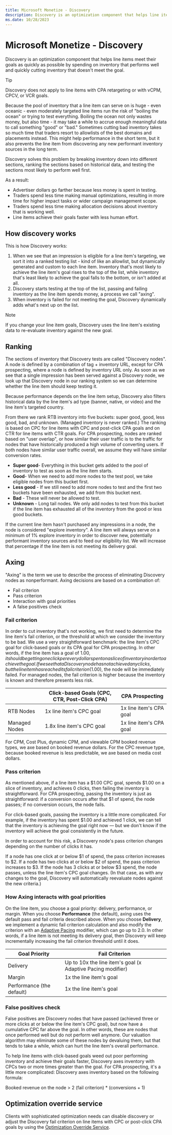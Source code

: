 ```yaml
---
title: Microsoft Monetize - Discovery
description: Discovery is an optimization component that helps line items meet their goals as quickly as possible. This page will walk you through how discovery works.
ms.date: 10/28/2023
---
```



# Microsoft Monetize - Discovery

Discovery is an optimization component that helps line items meet their goals as quickly as possible by spending on inventory that performs well and quickly cutting inventory that doesn't meet the goal.

> [!TIP]
> Discovery does not apply to line items with CPA retargeting or with vCPM, CPCV, or VCR goals.

Because the pool of inventory that a line item can serve on is huge - even oceanic - even moderately targeted line items run the risk of "boiling the ocean" or trying to test everything. Boiling the ocean not only wastes money, but also time - it may take a while to accrue enough meaningful data to call something "good" or "bad." Sometimes cutting bad inventory takes so much time that traders resort to allowlists of the best domains and placements instead. This might help performance in the short term, but it also prevents the line item from discovering any new performant inventory sources in the long term.

Discovery solves this problem by breaking inventory down into different sections, ranking the sections based on historical data, and testing the sections most likely to perform well first.

As a result:

- Advertiser dollars go farther because less money is spent in testing.
- Traders spend less time making manual optimizations, resulting in more time for higher impact tasks or wider campaign management scope.
- Traders spend less time making allocation decisions about inventory that is working well.
- Line items achieve their goals faster with less human effort.

## How discovery works

This is how Discovery works:

1. When we see that an impression is eligible for a line item's targeting, we sort it into a ranked testing list - kind of like an allowlist, but dynamically generated and custom to each line item. Inventory that's most likely to achieve the line item's goal rises to the top of the list, while inventory that's least likely to achieve the goal falls to the bottom, or isn't added at all.
1. Discovery starts testing at the top of the list, passing and failing inventory as the line item spends money, a process we call "axing".
1. When inventory is failed for not meeting the goal, Discovery dynamically adds what's next up on the list.

> [!NOTE]
> If you change your line item goals, Discovery uses the line item's existing data to re-evaluate inventory against the new goal.

## Ranking

The sections of inventory that Discovery tests are called "Discovery nodes". A node is defined by a combination of tag + inventory URL, except for CPA prospecting, where a node is defined by inventory URL only. As soon as we see that a single impression has been served against a Discovery node, we look up that Discovery node in our ranking system so we can determine whether the line item should keep testing it.

Because performance depends on the line item setup, Discovery also filters historical data by the line item's ad type (banner, native, or video) and the line item's targeted country.

From there we rank RTB inventory into five buckets: super good, good, less good, bad, and unknown. (Managed inventory is never ranked.) The ranking is based on CPC for line items with CPC and post-click CPA goals and on CTR for line items with CTR goals. For CPA prospecting, nodes are ranked based on "user overlap", or how similar their user traffic is to the traffic for nodes that have historically produced a high volume of converting users. If both nodes have similar user traffic overall, we assume they will have similar conversion rates.

- **Super good**- Everything in this bucket gets added to the pool of inventory to test as soon as the line item starts.
- **Good**- When we need to add more nodes to the test pool, we take eligible nodes from this bucket first.
- **Less good** - If we still need to add more nodes to test and the first two buckets have been exhausted, we add from this bucket next.
- **Bad** - These will never be allowed to test.
- **Unknown** - Long tail nodes. We only add nodes to test from this bucket if the line item has exhausted all of the inventory from the good or less good buckets.

If the current line item hasn't purchased any impressions in a node, the node is considered "explore inventory". A line item will always serve on a minimum of 1% explore inventory in order to discover new, potentially performant inventory sources and to feed our eligibility list. We will increase that percentage if the line item is not meeting its delivery goal.

## Axing

"Axing" is the term we use to describe the process of eliminating Discovery nodes as nonperformant. Axing decisions are based on a combination of:

- Fail criterion
- Pass criterion
- Interaction with goal priorities
- A false positives check

### Fail criterion

In order to cut inventory that's not working, we first need to determine the line item's fail criterion, or the threshold at which we consider the inventory to be bad. We use a very straightforward benchmark: the line item's CPC goal for click-based goals or its CPA goal for CPA prospecting. In other words, if the line item has a goal of $1.00, it should be getting one click per every dollar spent on a slice of inventory in order to achieve the goal. If we see that a Discovery node has not achieved any clicks, but the line item has reached its fail criterion ($1.00), the node will be immediately failed. For managed nodes, the fail criterion is higher because the inventory is known and therefore presents less risk.

|  | Click-based Goals (CPC, CTR, Post-Click CPA) | CPA Prospecting |
|--|--|--|
| RTB Nodes | 1x line item's CPC goal | 1x line item's CPA goal |
| Managed Nodes | 1.8x line item's CPC goal | 1x line item's CPA goal |

For CPM, Cost Plus, dynamic CPM, and viewable CPM booked revenue types, we axe based on booked revenue dollars. For the CPC revenue type, because booked revenue is less predictable, we axe based on media cost dollars.

### Pass criterion

As mentioned above, if a line item has a $1.00 CPC goal, spends $1.00 on a slice of inventory, and achieves 0 clicks, then failing the inventory is straightforward. For CPA prospecting, passing the inventory is just as straightforward: if a conversion occurs after that $1 of spend, the node passes; if no conversion occurs, the node fails.

For click-based goals, passing the inventory is a little more complicated. For example, if the inventory has spent $1.00 and achieved 1 click, we can tell that the inventory is achieving the goal right now — but we don't know if the inventory will achieve the goal consistently in the future.

In order to account for this risk, a Discovery node's pass criterion changes depending on the number of clicks it has.

If a node has one click at or below $1 of spend, the pass criterion increases to $2. If a node has two clicks at or below $2 of spend, the pass criterion increases to $3. If the node has 3 clicks at or below $3 spend, the node passes, unless the line item's CPC goal changes. (In that case, as with any changes to the goal, Discovery will automatically reevaluate nodes against the new criteria.)

### How Axing interacts with goal priorities

On the line item, you choose a goal priority: delivery, performance, or margin. When you choose **Performance** (the default), axing uses the default pass and fail criteria described above. When you choose **Delivery**, we implement a dynamic fail criterion calculation and also modify the criterion with an [Adaptive Pacing](adaptive-pacing.md) modifier, which can go up to 2.0. In other words, if a line item is not meeting its delivery goal, then Discovery will keep incrementally increasing the fail criterion threshold until it does.

| Goal Priority | Fail Criterion |
|--|--|
| Delivery | Up to 10x the line item's goal (x Adaptive Pacing modifier) |
| Margin | 1x the line item's goal |
| Performance (the default) | 1x the line item's goal |

### False positives check

False positives are Discovery nodes that have passed (achieved three or more clicks at or below the line item's CPC goal), but now have a cumulative CPC far above the goal. In other words, these are nodes that once performed well but do not perform well anymore. Our valuation algorithm may eliminate some of these nodes by devaluing them, but that tends to take a while, which can hurt the line item's overall performance.

To help line items with click-based goals weed out poor performing inventory and achieve their goals faster, Discovery axes inventory with CPCs two or more times greater than the goal. For CPA prospecting, it's a little more complicated: Discovery axes inventory based on the following formula:

Booked revenue on the node \> 2 (fail criterion) \* (conversions + 1)

## Optimization override service

Clients with sophisticated optimization needs can disable discovery or adjust the Discovery fail criterion on line items with CPC or post-click CPA goals by using the [Optimization Override Service](../digital-platform-api/optimization-override-service.md).
